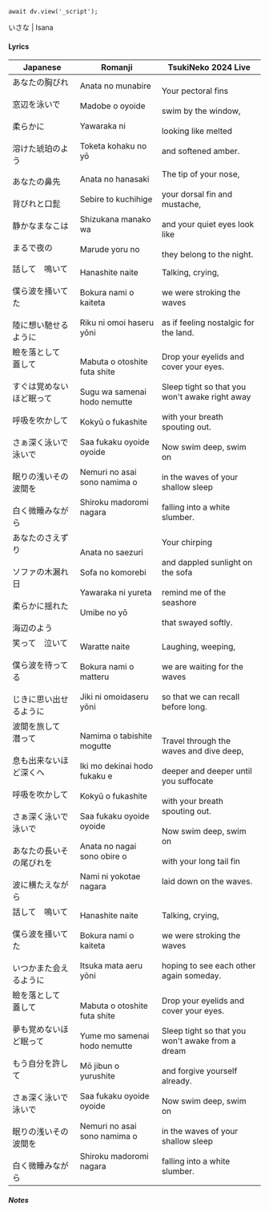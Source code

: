 ```dataviewjs
await dv.view('_script');
```
いさな | Isana
#### Lyrics

| Japanese                                                                                            | Romanji                                                                                                                                                                                         | TsukiNeko 2024 Live                                                                                                                                                                                                                              |
| --------------------------------------------------------------------------------------------------- | ----------------------------------------------------------------------------------------------------------------------------------------------------------------------------------------------- | ------------------------------------------------------------------------------------------------------------------------------------------------------------------------------------------------------------------------------------------------ |
| あなたの胸びれ<br><br>窓辺を泳いで<br><br>柔らかに<br><br>溶けた琥珀のよう                                                   | Anata no munabire<br><br>Madobe o oyoide<br><br>Yawaraka ni<br><br>Toketa kohaku no yō                                                                                                          | Your pectoral fins<br><br>swim by the window,<br><br>looking like melted<br><br>and softened amber.                                                                                                                                              |
| あなたの鼻先<br><br>背びれと口髭<br><br>静かなまなこは<br><br>まるで夜の                                                    | Anata no hanasaki<br><br>Sebire to kuchihige<br><br>Shizukana manako wa<br><br>Marude yoru no                                                                                                   | The tip of your nose,<br><br>your dorsal fin and mustache,<br><br>and your quiet eyes look like<br><br>they belong to the night.                                                                                                                 |
| 話して　鳴いて<br><br>僕ら波を掻いてた<br><br>陸に想い馳せるように                                                           | Hanashite naite<br><br>Bokura nami o kaiteta<br><br>Riku ni omoi haseru yōni                                                                                                                    | Talking, crying,<br><br>we were stroking the waves<br><br>as if feeling nostalgic for the land.                                                                                                                                                  |
| 瞼を落として　蓋して<br><br>すぐは覚めないほど眠って<br><br>呼吸を吹かして<br><br>さぁ深く泳いで　泳いで<br><br>眠りの浅いその波間を<br><br>白く微睡みながら  | Mabuta o otoshite futa shite<br><br>Sugu wa samenai hodo nemutte<br><br>Kokyū o fukashite<br><br>Saa fukaku oyoide oyoide<br><br>Nemuri no asai sono namima o<br><br>Shiroku madoromi nagara    | Drop your eyelids and cover your eyes.<br><br>Sleep tight so that you won't awake right away<br><br>with your breath spouting out.<br><br>Now swim deep, swim on<br><br>in the waves of your shallow sleep<br><br>falling into a white slumber.  |
| あなたのさえずり<br><br>ソファの木漏れ日<br><br>柔らかに揺れた<br><br>海辺のよう                                                | Anata no saezuri<br><br>Sofa no komorebi<br><br>Yawaraka ni yureta<br><br>Umibe no yō                                                                                                           | Your chirping<br><br>and dappled sunlight on the sofa<br><br>remind me of the seashore<br><br>that swayed softly.                                                                                                                                |
| 笑って　泣いて<br><br>僕ら波を待ってる<br><br>じきに思い出せるように                                                          | Waratte naite<br><br>Bokura nami o matteru<br><br>Jiki ni omoidaseru yōni                                                                                                                       | Laughing, weeping,<br><br>we are waiting for the waves<br><br>so that we can recall before long.                                                                                                                                                 |
| 波間を旅して　潜って<br><br>息も出来ないほど深くへ<br><br>呼吸を吹かして<br><br>さぁ深く泳いで　泳いで<br><br>あなたの長いその尾びれを<br><br>波に横たえながら | Namima o tabishite mogutte<br><br>Iki mo dekinai hodo fukaku e<br><br>Kokyū o fukashite<br><br>Saa fukaku oyoide oyoide<br><br>Anata no nagai sono obire o<br><br>Nami ni yokotae nagara        | Travel through the waves and dive deep,<br><br>deeper and deeper until you suffocate<br><br>with your breath spouting out.<br><br>Now swim deep, swim on<br><br>with your long tail fin<br><br>laid down on the waves.                           |
| 話して　鳴いて<br><br>僕ら波を掻いてた<br><br>いつかまた会えるように                                                          | Hanashite naite<br><br>Bokura nami o kaiteta<br><br>Itsuka mata aeru yōni                                                                                                                       | Talking, crying,<br><br>we were stroking the waves<br><br>hoping to see each other again someday.                                                                                                                                                |
| 瞼を落として　蓋して<br><br>夢も覚めないほど眠って<br><br>もう自分を許して<br><br>さぁ深く泳いで　泳いで<br><br>眠りの浅いその波間を<br><br>白く微睡みながら  | Mabuta o otoshite futa shite<br><br>Yume mo samenai hodo nemutte<br><br>Mō jibun o yurushite<br><br>Saa fukaku oyoide oyoide<br><br>Nemuri no asai sono namima o<br><br>Shiroku madoromi nagara | Drop your eyelids and cover your eyes.<br><br>Sleep tight so that you won't awake from a dream<br><br>and forgive yourself already.<br><br>Now swim deep, swim on<br><br>in the waves of your shallow sleep<br><br>falling into a white slumber. |
##### Notes
>